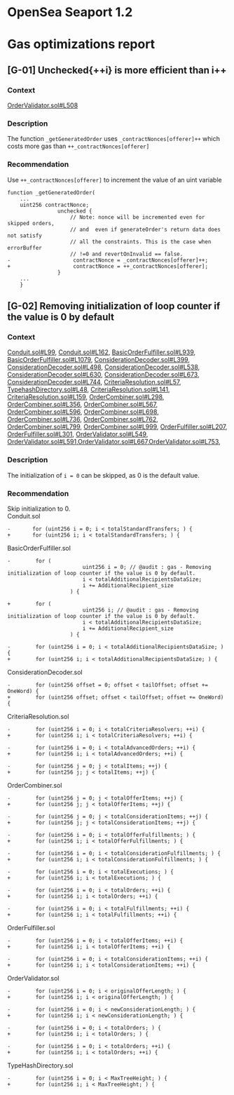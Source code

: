 # OpenSea Seaport 1.2
# Gas optimizations report
## [G-01] Unchecked{++i} is more efficient than i++
### Context
[OrderValidator.sol#L508](https://github.com/ProjectOpenSea/seaport/blob/5de7302bc773d9821ba4759e47fc981680911ea0/contracts/lib/OrderValidator.sol#L508)
### Description
The function `_getGeneratedOrder` uses `_contractNonces[offerer]++` which costs more gas than `++_contractNonces[offerer]`
### Recommendation
Use `++_contractNonces[offerer]` to increment the value of an uint variable
```
function _getGeneratedOrder(
    ...
    uint256 contractNonce;
                unchecked {
                    // Note: nonce will be incremented even for skipped orders,
                    // and  even if generateOrder's return data does not satisfy
                    // all the constraints. This is the case when errorBuffer
                    // !=0 and revertOnInvalid == false.
-                    contractNonce = _contractNonces[offerer]++;
+                    contractNonce = ++_contractNonces[offerer];
                }
    ...
    }
```
## [G-02] Removing initialization of loop counter if the value is 0 by default
### Context
[Conduit.sol#L99](https://github.com/ProjectOpenSea/seaport/blob/5de7302bc773d9821ba4759e47fc981680911ea0/contracts/conduit/Conduit.sol#L99), [Conduit.sol#L162](https://github.com/ProjectOpenSea/seaport/blob/5de7302bc773d9821ba4759e47fc981680911ea0/contracts/conduit/Conduit.sol#L162), [BasicOrderFulfiller.sol#L939](https://github.com/ProjectOpenSea/seaport/blob/5de7302bc773d9821ba4759e47fc981680911ea0/contracts/lib/BasicOrderFulfiller.sol#L939), [BasicOrderFulfiller.sol#L1079](https://github.com/ProjectOpenSea/seaport/blob/5de7302bc773d9821ba4759e47fc981680911ea0/contracts/lib/BasicOrderFulfiller.sol#L1079), [ConsiderationDecoder.sol#L399](https://github.com/ProjectOpenSea/seaport/blob/5de7302bc773d9821ba4759e47fc981680911ea0/contracts/lib/ConsiderationDecoder.sol#L399), [ConsiderationDecoder.sol#L498](https://github.com/ProjectOpenSea/seaport/blob/5de7302bc773d9821ba4759e47fc981680911ea0/contracts/lib/ConsiderationDecoder.sol#L498), [ConsiderationDecoder.sol#L538](https://github.com/ProjectOpenSea/seaport/blob/5de7302bc773d9821ba4759e47fc981680911ea0/contracts/lib/ConsiderationDecoder.sol#L538), [ConsiderationDecoder.sol#L630](https://github.com/ProjectOpenSea/seaport/blob/5de7302bc773d9821ba4759e47fc981680911ea0/contracts/lib/ConsiderationDecoder.sol#L630), [ConsiderationDecoder.sol#L673](https://github.com/ProjectOpenSea/seaport/blob/5de7302bc773d9821ba4759e47fc981680911ea0/contracts/lib/ConsiderationDecoder.sol#L673), [ConsiderationDecoder.sol#L744](https://github.com/ProjectOpenSea/seaport/blob/5de7302bc773d9821ba4759e47fc981680911ea0/contracts/lib/ConsiderationDecoder.sol#L744), [CriteriaResolution.sol#L57](https://github.com/ProjectOpenSea/seaport/blob/5de7302bc773d9821ba4759e47fc981680911ea0/contracts/lib/CriteriaResolution.sol#L57), [TypehashDirectory.sol#L48](https://github.com/ProjectOpenSea/seaport/blob/5de7302bc773d9821ba4759e47fc981680911ea0/contracts/lib/TypehashDirectory.sol#L48), [CriteriaResolution.sol#L141](https://github.com/ProjectOpenSea/seaport/blob/5de7302bc773d9821ba4759e47fc981680911ea0/contracts/lib/CriteriaResolution.sol#L141), [CriteriaResolution.sol#L159](https://github.com/ProjectOpenSea/seaport/blob/5de7302bc773d9821ba4759e47fc981680911ea0/contracts/lib/CriteriaResolution.sol#L159), [OrderCombiner.sol#L298](https://github.com/ProjectOpenSea/seaport/blob/5de7302bc773d9821ba4759e47fc981680911ea0/contracts/lib/OrderCombiner.sol#L298), [OrderCombiner.sol#L356](https://github.com/ProjectOpenSea/seaport/blob/5de7302bc773d9821ba4759e47fc981680911ea0/contracts/lib/OrderCombiner.sol#L356), [OrderCombiner.sol#L567](https://github.com/ProjectOpenSea/seaport/blob/5de7302bc773d9821ba4759e47fc981680911ea0/contracts/lib/OrderCombiner.sol#L567), [OrderCombiner.sol#L596](https://github.com/ProjectOpenSea/seaport/blob/5de7302bc773d9821ba4759e47fc981680911ea0/contracts/lib/OrderCombiner.sol#L596), [OrderCombiner.sol#L698](https://github.com/ProjectOpenSea/seaport/blob/5de7302bc773d9821ba4759e47fc981680911ea0/contracts/lib/OrderCombiner.sol#L698), [OrderCombiner.sol#L736](https://github.com/ProjectOpenSea/seaport/blob/5de7302bc773d9821ba4759e47fc981680911ea0/contracts/lib/OrderCombiner.sol#L736), [OrderCombiner.sol#L762](https://github.com/ProjectOpenSea/seaport/blob/5de7302bc773d9821ba4759e47fc981680911ea0/contracts/lib/OrderCombiner.sol#L762), [OrderCombiner.sol#L799](https://github.com/ProjectOpenSea/seaport/blob/5de7302bc773d9821ba4759e47fc981680911ea0/contracts/lib/OrderCombiner.sol#L799), [OrderCombiner.sol#L999](https://github.com/ProjectOpenSea/seaport/blob/5de7302bc773d9821ba4759e47fc981680911ea0/contracts/lib/OrderCombiner.sol#L999), [OrderFulfiller.sol#L207](https://github.com/ProjectOpenSea/seaport/blob/5de7302bc773d9821ba4759e47fc981680911ea0/contracts/lib/OrderFulfiller.sol#L207), [OrderFulfiller.sol#L301](https://github.com/ProjectOpenSea/seaport/blob/5de7302bc773d9821ba4759e47fc981680911ea0/contracts/lib/OrderFulfiller.sol#L301), [OrderValidator.sol#L549](https://github.com/ProjectOpenSea/seaport/blob/5de7302bc773d9821ba4759e47fc981680911ea0/contracts/lib/OrderValidator.sol#L549), [OrderValidator.sol#L591](https://github.com/ProjectOpenSea/seaport/blob/5de7302bc773d9821ba4759e47fc981680911ea0/contracts/lib/OrderValidator.sol#L591),[OrderValidator.sol#L667](https://github.com/ProjectOpenSea/seaport/blob/5de7302bc773d9821ba4759e47fc981680911ea0/contracts/lib/OrderValidator.sol#L667),[OrderValidator.sol#L753](https://github.com/ProjectOpenSea/seaport/blob/5de7302bc773d9821ba4759e47fc981680911ea0/contracts/lib/OrderValidator.sol#L753),
### Description
The initialization of `i = 0` can be skipped, as 0 is the default value.
### Recommendation
Skip initialization to 0.  
Conduit.sol
```
-       for (uint256 i = 0; i < totalStandardTransfers; ) {
+       for (uint256 i; i < totalStandardTransfers; ) {
```
BasicOrderFulfiller.sol
```
-        for (
                        uint256 i = 0; // @audit : gas - Removing initialization of loop counter if the value is 0 by default.
                        i < totalAdditionalRecipientsDataSize;
                        i += AdditionalRecipient_size
                    ) {
                    
+        for (
                        uint256 i; // @audit : gas - Removing initialization of loop counter if the value is 0 by default.
                        i < totalAdditionalRecipientsDataSize;
                        i += AdditionalRecipient_size
                    ) {

-        for (uint256 i = 0; i < totalAdditionalRecipientsDataSize; ) { 
+        for (uint256 i; i < totalAdditionalRecipientsDataSize; ) { 
```
ConsiderationDecoder.sol
```
-        for (uint256 offset = 0; offset < tailOffset; offset += OneWord) {
+        for (uint256 offset; offset < tailOffset; offset += OneWord) {
```
CriteriaResolution.sol
```
-        for (uint256 i = 0; i < totalCriteriaResolvers; ++i) {
+        for (uint256 i; i < totalCriteriaResolvers; ++i) {

-        for (uint256 i = 0; i < totalAdvancedOrders; ++i) {
+        for (uint256 i; i < totalAdvancedOrders; ++i) {

-        for (uint256 j = 0; j < totalItems; ++j) { 
+        for (uint256 j; j < totalItems; ++j) { 
```
OrderCombiner.sol
```
-        for (uint256 j = 0; j < totalOfferItems; ++j) {
+        for (uint256 j; j < totalOfferItems; ++j) {

-        for (uint256 j = 0; j < totalConsiderationItems; ++j) {
+        for (uint256 j; j < totalConsiderationItems; ++j) {

-        for (uint256 i = 0; i < totalOfferFulfillments; ) { 
+        for (uint256 i; i < totalOfferFulfillments; ) { 

-        for (uint256 i = 0; i < totalConsiderationFulfillments; ) {
+        for (uint256 i; i < totalConsiderationFulfillments; ) {

-        for (uint256 i = 0; i < totalExecutions; ) {
+        for (uint256 i; i < totalExecutions; ) {

-        for (uint256 i = 0; i < totalOrders; ++i) {
+        for (uint256 i; i < totalOrders; ++i) {

-        for (uint256 i = 0; i < totalFulfillments; ++i) {
+        for (uint256 i; i < totalFulfillments; ++i) {
```
OrderFulfiller.sol
```
-        for (uint256 i = 0; i < totalOfferItems; ++i) {
+        for (uint256 i; i < totalOfferItems; ++i) {

-        for (uint256 i = 0; i < totalConsiderationItems; ++i) {
+        for (uint256 i; i < totalConsiderationItems; ++i) {
```
OrderValidator.sol
```
-        for (uint256 i = 0; i < originalOfferLength; ) {
+        for (uint256 i; i < originalOfferLength; ) {

-        for (uint256 i = 0; i < newConsiderationLength; ) {
+        for (uint256 i; i < newConsiderationLength; ) {

-        for (uint256 i = 0; i < totalOrders; ) {
+        for (uint256 i; i < totalOrders; ) {

-        for (uint256 i = 0; i < totalOrders; ++i) {
+        for (uint256 i; i < totalOrders; ++i) {
```
TypeHashDirectory.sol
```
-        for (uint256 i = 0; i < MaxTreeHeight; ) {
+        for (uint256 i; i < MaxTreeHeight; ) {
```
